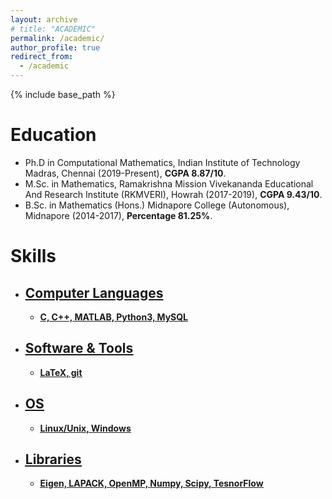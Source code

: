 ```yaml
---
layout: archive
# title: "ACADEMIC"
permalink: /academic/
author_profile: true
redirect_from:
  - /academic
---
```


{% include base_path %}

Education
======
* Ph.D in Computational Mathematics, Indian Institute of Technology Madras, Chennai (2019-Present), **CGPA 8.87/10**.
* M.Sc. in Mathematics, Ramakrishna Mission Vivekananda Educational And Research Institute (RKMVERI), Howrah (2017-2019), **CGPA 9.43/10**.
* B.Sc. in Mathematics (Hons.) Midnapore College (Autonomous), Midnapore (2014-2017), **Percentage 81.25%**. 

<!-- Work experience
======
* Spring 2024: Academic Pages Collaborator
  * Github University
  * Duties includes: Updates and improvements to template
  * Supervisor: The Users

* Fall 2015: Research Assistant
  * Github University
  * Duties included: Merging pull requests
  * Supervisor: Professor Hub

* Summer 2015: Research Assistant
  * Github University
  * Duties included: Tagging issues
  * Supervisor: Professor Git -->
  
Skills
======
* ## <u> Computer Languages <u>
  * **C, C++, MATLAB, Python3, MySQL**

* ## <u> Software & Tools <u>
  * **LaTeX, git**

* ## <u> OS <u>
  * **Linux/Unix, Windows**

* ## <u> Libraries <u>
  * **Eigen, LAPACK, OpenMP, Numpy, Scipy, TesnorFlow**

<!-- Publications
======
  <ul>{% for post in site.publications reversed %}
    {% include archive-single-cv.html %}
  {% endfor %}</ul>
  
Talks
======
  <ul>{% for post in site.talks reversed %}
    {% include archive-single-talk-cv.html  %}
  {% endfor %}</ul>
  
Teaching
======
  <ul>{% for post in site.teaching reversed %}
    {% include archive-single-cv.html %}
  {% endfor %}</ul> -->


